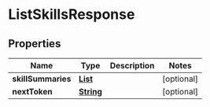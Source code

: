 

# ListSkillsResponse


## Properties

| Name | Type | Description | Notes |
|------------ | ------------- | ------------- | -------------|
|**skillSummaries** | [**List**](List.md) |  |  [optional] |
|**nextToken** | [**String**](String.md) |  |  [optional] |



